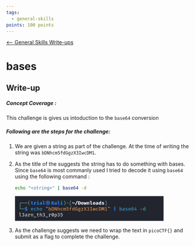 ```yaml
---
tags:
  - general-skills
points: 100 points
---
```


[<-- General Skills Write-ups](../writeup-list.md)

# bases
## Write-up

##### Concept Coverage :
This challenge is gives us intoduction to the `base64` conversion

##### Following are the steps for the challenge: 
1. We are given a string as part of the challenge. At the time of writing the string was `bDNhcm5fdGgzX3IwcDM1`.

2. As the title of the suggests the string has to do something with bases. Since `base64` is most commanly used I tried to decode it using `base64` using the following command : 

    ```bash
    echo "<string>" | base64 -d
    ```

    ![flag](./assets/flag.png)

3. As the challenge suggests we need to wrap the text in `picoCTF{}` and submit as a flag to complete the challenge.
